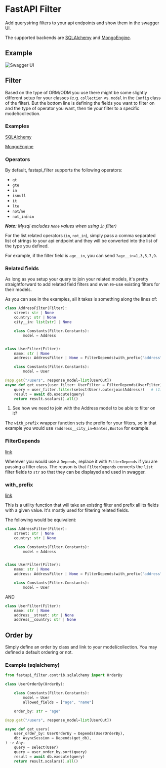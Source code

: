 # FastAPI Filter

Add querystring filters to your api endpoints and show them in the swagger UI.

The supported backends are [SQLAlchemy](https://github.com/sqlalchemy/sqlalchemy) and
[MongoEngine](https://github.com/MongoEngine/mongoengine).


## Example

![Swagger UI](./swagger-ui.png)

## Filter

Based on the type of ORM/ODM you use there might be some slightly different setup for your classes (e.g. `collection`
vs. `model` in the `Config` class of the filter). But the bottom line is defining the fields you want to filter on and
the type of operator you want, then tie your filter to a specific model/collection.

### Examples

[SQLAlchemy](https://github.com/arthurio/fastapi-filter/blob/main/examples/fastapi_filter_sqlalchemy.py)

[MongoEngine](https://github.com/arthurio/fastapi-filter/blob/main/examples/fastapi_filter_mongoengine.py)

### Operators

By default, fastapi_filter supports the following operators:

  - `gt`
  - `gte`
  - `in`
  - `isnull`
  - `it`
  - `lte`
  - `not`/`ne`
  - `not_in`/`nin`

_**Note:** Mysql excludes `None` values when using `in` filter)_

For the list related operators (`in`, `not_in`), simply pass a comma separated list of strings to your api endpoint and
they will be converted into the list of the type you defined.

For example, if the filter field is `age__in`, you can send `?age__in=1,3,5,7,9`.

### Related fields

As long as you setup your query to join your related models, it's pretty straightforward to add related field filters
and even re-use existing filters for their models.

As you can see in the examples, all it takes is something along the lines of:

```python hl_lines="19"
class AddressFilter(Filter):
    street: str | None
    country: str | None
    city__in: list[str] | None

    class Constants(Filter.Constants):
        model = Address


class UserFilter(Filter):
    name: str | None
    address: AddressFilter | None = FilterDepends(with_prefix("address", AddressFilter))

    class Constants(Filter.Constants):
        model = User

@app.get("/users", response_model=list[UserOut])
async def get_users(user_filter: UserFilter = FilterDepends(UserFilter), db: AsyncSession = Depends(get_db)) -> Any:
    query = user_filter.filter(select(User).outerjoin(Address))   # (1)
    result = await db.execute(query)
    return result.scalars().all()
```

1. See how we need to join with the Address model to be able to filter on it?

The `with_prefix` wrapper function sets the prefix for your filters, so in that example you would use
`?address__city_in=Nantes,Boston` for example.

### FilterDepends

[link](https://github.com/arthurio/fastapi-filter/blob/main/fastapi_filter/base/filter.py#L87)

Wherever you would use a `Depends`, replace it with `FilterDepends` if you are passing a filter class. The reason is
that `FilterDepends` converts the `list` filter fields to `str` so that they can be displayed and used in swagger.


### with_prefix

[link](https://github.com/arthurio/fastapi-filter/blob/main/fastapi_filter/base/filter.py#L21)

This is a utility function that will take an existing filter and prefix all its fields with a given value. It's mostly
used for filtering related fields.

The following would be equivalent:

```python
class AddressFilter(Filter):
    street: str | None
    country: str | None

    class Constants(Filter.Constants):
        model = Address


class UserFilter(Filter):
    name: str | None
    address: AddressFilter | None = FilterDepends(with_prefix("address", AddressFilter))

    class Constants(Filter.Constants):
        model = User
```

AND

```python
class UserFilter(Filter):
    name: str | None
    address__street: str | None
    address__country: str | None
```

## Order by

Simply define an order by class and link to your model/collection. You may defined a default ordering or not.


### Example (sqlalchemy)

```python
from fastapi_filter.contrib.sqlalchemy import OrderBy

class UserOrderBy(OrderBy):

    class Constants(Filter.Constants):
        model = User
        allowed_fields = ["age", "name"]

    order_by: str = "age"

@app.get("/users", response_model=list[UserOut])

async def get_users(
    user_order_by: UserOrderBy = Depends(UserOrderBy),
    db: AsyncSession = Depends(get_db),
) -> Any:
    query = select(User)
    query = user_order_by.sort(query)
    result = await db.execute(query)
    return result.scalars().all()
```
